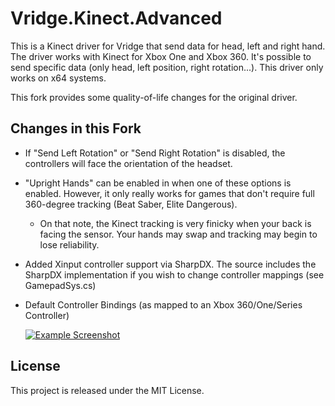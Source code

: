 # Vridge.Kinect.Advanced

This is a Kinect driver for Vridge that send data for head, left and right hand. The driver works with Kinect for Xbox One and Xbox 360.
It's possible to send specific data (only head, left position, right rotation...). This driver only works on x64 systems.

This fork provides some quality-of-life changes for the original driver.

## Changes in this Fork
* If "Send Left Rotation" or "Send Right Rotation" is disabled, the controllers will face the orientation of the headset.

* "Upright Hands" can be enabled in when one of these options is enabled. However, it only really works for games that don't require full 360-degree tracking (Beat Saber, Elite Dangerous).
    * On that note, the Kinect tracking is very finicky when your back is facing the sensor. Your hands may swap and tracking may begin to lose reliability.

* Added Xinput controller support via SharpDX. The source includes the SharpDX implementation if you wish to change controller mappings (see GamepadSys.cs)

* Default Controller Bindings (as mapped to an Xbox 360/One/Series Controller) <p><a target="_blank" rel="noopener noreferrer" href="/thesquidguy78/Vridge.Kinect/blob/master/mapping.png"><img src="/thesquidguy78/Vridge.Kinect/raw/master/mapping.png" alt="Example Screenshot" style="max-width:100%;"></a></p>

## License
This project is released under the MIT License.
